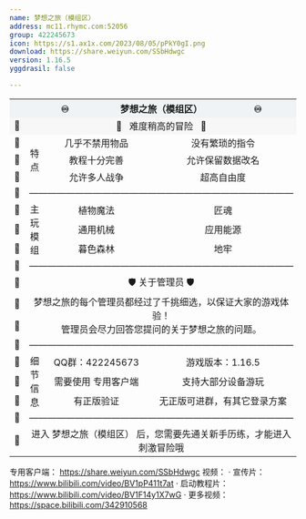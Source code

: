 ```yaml
---
name: 梦想之旅（模组区）
address: mc11.rhymc.com:52056
group: 422245673
icon: https://s1.ax1x.com/2023/08/05/pPkY0gI.png
download: https://share.weiyun.com/SSbHdwgc
version: 1.16.5
yggdrasil: false

---
```



<table style="text-align:center">
	<tr style="background-color: #eff3f5;">
	    <th colspan="5" style="text-align:center">♾️                     梦想之旅（模组区）                     ♾️</th>
	</tr>
	<tr style="background-color: #f7f7f7;" align="center">
	    <td>💎</td>
      <td colspan="3">🧩   难度稍高的冒险   🧩</td>
	    <td>💎</td>
	</tr>
	<tr align="center">
	    <td>💎</td>
	    <td rowspan="3">特</br>点</td>
	    <td>几乎不禁用物品</td>
	    <td>没有繁琐的指令</td>
	    <td>💎</td>
	</tr>
	<tr align="center">
	    <td>💎</td>
	    <td>教程十分完善</td>
	    <td>允许保留数据改名</td>
	    <td>💎</td>
	</tr>
	<tr align="center">
	    <td>💎</td>
	    <td>允许多人战争</td>
	    <td>超高自由度</td>
	    <td>💎</td>
	</tr>
	<tr align="center">
	    <td>💎</td>
	    <td colspan="3">—————————————————————————————</td>
	    <td>💎</td>
	</tr>
	<tr align="center">
       <td>💎</td>
       <td rowspan="3">主</br>玩</br>模</br>组</td>
       <td>植物魔法</td>
       <td>匠魂</td>
       <td>💎</td>
	</tr>
	<tr align="center">
	    <td>💎</td>
	    <td>通用机械</td>
	    <td>应用能源</td>
	  	<td>💎</td>
	</tr>
	<tr align="center">
	    <td>💎</td>
	    <td>暮色森林</td>
	    <td>地牢</td>
	  	<td>💎</td>
	<tr align="center">
	    <td>💎</td>
	    <td colspan="3">—————————————————————————————</td>
	    <td>💎</td>
	</tr>
	<tr align="center">
	    <td>💎</td>
	    <td colspan="3">🛡️ 关于管理员 🛡️</td>
	    <td>💎</td>
	</tr>
	<tr align="center">
	    <td>💎</td>
	    <td colspan="3" rowspan="2">梦想之旅的每个管理员都经过了千挑细选，以保证大家的游戏体验！</br>
管理员会尽力回答您提问的关于梦想之旅的问题。</td>
	  	<td>💎</td>
	</tr>
	<tr align="center">
	    <td>💎</td>
	  	<td>💎</td>
	</tr>
	<tr align="center">
	    <td>💎</td>
	    <td colspan="3">—————————————————————————————</td>
	    <td>💎</td>
	</tr>
	<tr align="center">
	    <td>💎</td>
    <td rowspan="3">细</br>节</br>信</br>息</td>
	    <td>QQ群：422245673</td>
	    <td>游戏版本：1.16.5</td>
	  	<td>💎</td>
	</tr>
	<tr align="center">
	    <td>💎</td>
	    <td>需要使用 专用客户端</td>
	    <td>支持大部分设备游玩</td>
	  	<td>💎</td>
	</tr>
	<tr align="center">
	    <td>💎</td>
	    <td>有正版验证</td>
	    <td>无正版可进群，有其它登录方案</td>
	  	<td>💎</td>
	</tr>
	<tr align="center">
	    <td>💎</td>
	    <td colspan="3">—————————————————————————————</td>
	    <td>💎</td>
	</tr>
	<tr align="center">
	    <td>💎</td>
	    <td colspan="3">进入 梦想之旅（模组区） 后，您需要先通关新手历练，才能进入刺激冒险哦</td>
	    <td>💎</td>
	</tr>
</table>

专用客户端： https://share.weiyun.com/SSbHdwgc
视频：
 · 宣传片： https://www.bilibili.com/video/BV1pP411t7at
 · 启动教程片： https://www.bilibili.com/video/BV1F14y1X7wG
 · 更多视频： https://space.bilibili.com/342910568
